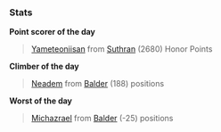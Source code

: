 

### Stats

**Point scorer of the day**
>[Yameteoniisan](/#/character/Suthran/1366796) from [Suthran](/#/ranking/Suthran)  (2680) Honor Points


**Climber of the day**
>[Neadem](/#/character/Balder/186490) from [Balder](/#/ranking/Balder)  (188) positions


**Worst of the day**
>[Michazrael](/#/character/Balder/712334) from [Balder](/#/ranking/Balder)  (-25) positions


